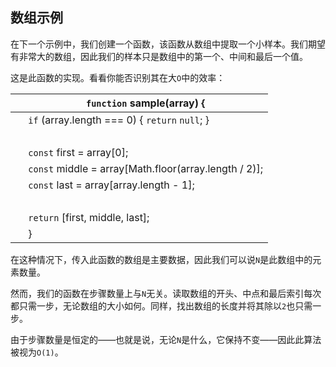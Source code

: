 ## 数组示例

在下一个示例中，我们创建一个函数，该函数从数组中提取一个小样本。我们期望有非常大的数组，因此我们的样本只是数组中的第一个、中间和最后一个值。

这是此函数的实现。看看你能否识别其在大`O`中的效率：

| ​  | `function` sample(array) { |
| --- | --- |
| ​  | `if` (array.length === 0) { `return` `null`; } |
| ​  |  |
| ​  | `const` first = array[0]; |
| ​  | `const` middle = array[Math.floor(array.length / 2)]; |
| ​  | `const` last = array[array.length - 1]; |
| ​  |  |
| ​  | `return` [first, middle, last]; |
| ​  | } |

在这种情况下，传入此函数的数组是主要数据，因此我们可以说`N`是此数组中的元素数量。

然而，我们的函数在步骤数量上与`N`无关。读取数组的开头、中点和最后索引每次都只需一步，无论数组的大小如何。同样，找出数组的长度并将其除以`2`也只需一步。

由于步骤数量是恒定的——也就是说，无论`N`是什么，它保持不变——因此此算法被视为`O(1)`。

